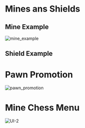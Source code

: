 # Mines ans Shields
## Mine Example
![mine_example](https://user-images.githubusercontent.com/97707320/158884623-5d4fabe1-9082-4bbd-ab91-14cddf34763d.gif)

## Shield Example

# Pawn Promotion
![pawn_promotion](https://user-images.githubusercontent.com/97707320/158883047-6127cc57-48ee-4a6d-8360-37f83992732d.gif)

# Mine Chess Menu
![UI-2](https://user-images.githubusercontent.com/97707320/158878571-28360a18-dd0a-4187-9bec-f750a3a895ac.png)
